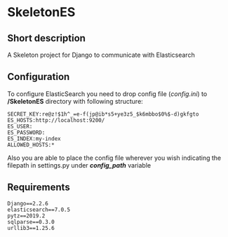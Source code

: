 # SkeletonES

## Short description
A Skeleton project for Django to communicate with Elasticsearch

## Configuration
To configure ElasticSearch you need to drop config file (*config.ini*) to **/SkeletonES** directory with following structure:
```
SECRET_KEY:re@z!$1h^_=e-f(jp@ib*s5+ye3z5_$k6mbbo$0%$-d)gkfgto
ES_HOSTS:http://localhost:9200/
ES_USER:
ES_PASSWORD:
ES_INDEX:my-index
ALLOWED_HOSTS:*
```

Also you are able to place the config file wherever you wish indicating the filepath in settings.py under
**_config_path_** variable

## Requirements
```
Django==2.2.6
elasticsearch==7.0.5
pytz==2019.2
sqlparse==0.3.0
urllib3==1.25.6
```